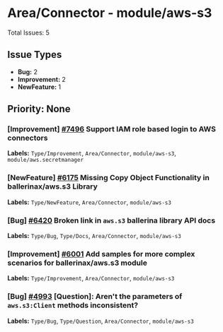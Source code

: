 # Area/Connector - module/aws-s3

Total Issues: 5

## Issue Types

- **Bug:** 2
- **Improvement:** 2
- **NewFeature:** 1

## Priority: None

### [Improvement] [#7496](https://github.com/ballerina-platform/ballerina-library/issues/7496) Support IAM role based login to AWS connectors
**Labels:** `Type/Improvement`, `Area/Connector`, `module/aws-s3`, `module/aws.secretmanager`

### [NewFeature] [#6175](https://github.com/ballerina-platform/ballerina-library/issues/6175) Missing Copy Object Functionality in ballerinax/aws.s3 Library
**Labels:** `Type/NewFeature`, `Area/Connector`, `module/aws-s3`

### [Bug] [#6420](https://github.com/ballerina-platform/ballerina-library/issues/6420) Broken link in `aws.s3` ballerina library API docs 
**Labels:** `Type/Bug`, `Type/Docs`, `Area/Connector`, `module/aws-s3`

### [Improvement] [#6001](https://github.com/ballerina-platform/ballerina-library/issues/6001) Add samples for more complex scenarios for ballerinax/aws.s3 module 
**Labels:** `Type/Improvement`, `Area/Connector`, `module/aws-s3`

### [Bug] [#4993](https://github.com/ballerina-platform/ballerina-library/issues/4993) [Question]: Aren't the parameters of `aws.s3:Client` methods inconsistent?
**Labels:** `Type/Bug`, `Type/Question`, `Area/Connector`, `module/aws-s3`

